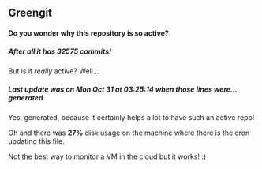 ## Greengit

#### Do you wonder why this repository is so active?

##### After all it has 32575 commits!

But is it *really* active? Well...

##### Last update was on Mon Oct 31 at 03:25:14 when those lines were... generated

Yes, generated, because it certainly helps a lot to have such an active repo!

Oh and there was **27%** disk usage on the machine
where there is the cron updating this file.

Not the best way to monitor a VM in the cloud but it works! :)
